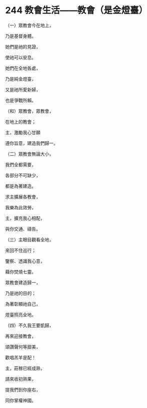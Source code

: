 # 244 教會生活——教會（是金燈臺）

（一）眾教會今在地上，

乃是基督身體。

她們是祂的見證，

使祂可以安息。

她們在全地各處，

乃是純金燈臺，

又是祂所愛新婦，

也是爭戰所賴。

（和）眾教會，眾教會，

在地上的教會；

主，激勵我心甘願

遵你旨意，建造我們歸一。

（二）眾教會無論大小，

我們全都需要，

各部分不可缺少，

都是為著建造。

求主擴展各教會，

我樂為此效勞，

主，擴充我心相配，

與你交通、禱告。

（三）主眼目觀看全地，

來回不住巡行；

鑒察、透識我心意，

藉你焚燒七靈。

眾教會建造歸一，

乃是祂的目的；

為著彰顯祂自己，

燈臺照亮全地。

（四）不久我王要凱歸，

再來迎接教會，

頌讚聲何等甜美，

歡唱羔羊是配！

主，莊稼已經成熟，

請來收初熟果，

提我們到你座右，

同你掌權神國。


